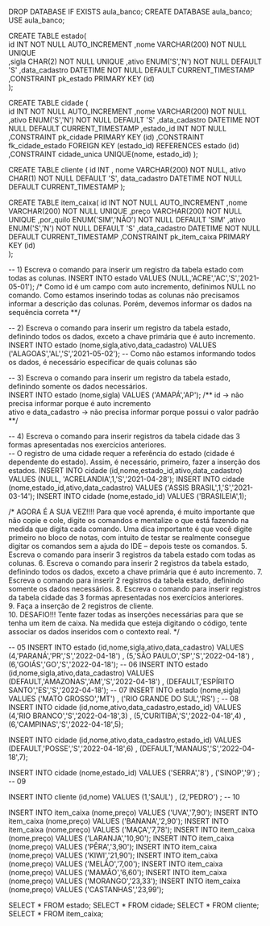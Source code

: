 DROP DATABASE IF EXISTS aula_banco; 
CREATE DATABASE aula_banco; 		
USE aula_banco;						

CREATE TABLE estado( 				
id INT NOT NULL AUTO_INCREMENT
,nome VARCHAR(200) NOT NULL UNIQUE  
,sigla CHAR(2) NOT NULL UNIQUE
,ativo ENUM('S','N') NOT NULL DEFAULT 'S'
,data_cadastro DATETIME NOT NULL DEFAULT CURRENT_TIMESTAMP
,CONSTRAINT pk_estado PRIMARY KEY (id)  
);

CREATE TABLE cidade (				
id INT NOT NULL AUTO_INCREMENT
,nome VARCHAR(200)  NOT NULL
,ativo ENUM('S','N') NOT NULL DEFAULT 'S'
,data_cadastro DATETIME NOT NULL DEFAULT CURRENT_TIMESTAMP
,estado_id INT NOT NULL 
,CONSTRAINT pk_cidade PRIMARY KEY (id)
,CONSTRAINT fk_cidade_estado FOREIGN KEY (estado_id) REFERENCES estado (id)
,CONSTRAINT cidade_unica UNIQUE(nome, estado_id)
);

CREATE TABLE cliente (
id INT ,
nome VARCHAR(200) NOT NULL,
ativo CHAR(1) NOT NULL DEFAULT 'S',
data_cadastro DATETIME NOT NULL DEFAULT CURRENT_TIMESTAMP
);


CREATE TABLE item_caixa(
id INT NOT NULL AUTO_INCREMENT
,nome VARCHAR(200) NOT NULL UNIQUE 
,preço VARCHAR(200) NOT NULL UNIQUE 
,por_quilo ENUM('SIM','NÃO') NOT NULL DEFAULT 'SIM'
,ativo ENUM('S','N') NOT NULL DEFAULT 'S'
,data_cadastro DATETIME NOT NULL DEFAULT CURRENT_TIMESTAMP
,CONSTRAINT pk_item_caixa PRIMARY KEY (id)  
);


-- 1) Escreva o comando para inserir um registro da tabela estado com todas as colunas. 
INSERT INTO estado VALUES (NULL,'ACRE','AC','S','2021-05-01'); 
/* 
Como id é um campo com auto incremento, definimos NULL no comando.
Como estamos inserindo todas as colunas não precisamos informar a descrição das colunas. 
Porém, devemos informar os dados na sequência correta 
**/ 

-- 2) Escreva o comando para inserir um registro da tabela estado, definindo todos os dados, exceto a  chave primária que é auto incremento.  
INSERT INTO estado (nome,sigla,ativo,data_cadastro) 
VALUES ('ALAGOAS','AL','S','2021-05-02'); 
-- Como não estamos informando todos os dados, é necessário especificar de quais colunas são 

-- 3) Escreva o comando para inserir um registro da tabela estado, definindo somente os dados  necessários.  
INSERT INTO estado (nome,sigla) VALUES ('AMAPÁ','AP'); 
/** 
id → não precisa informar porque é auto incremento  
ativo e data_cadastro → não precisa informar porque possui o valor padrão  
**/ 

-- 4) Escreva o comando para inserir registros da tabela cidade das 3 formas apresentadas nos exercícios  anteriores.  
-- O registro de uma cidade requer a referência do estado (cidade é dependente  do estado). Assim, é necessário, primeiro, fazer a inserção dos estados. 
INSERT INTO cidade (id,nome,estado_id,ativo,data_cadastro) VALUES (NULL, 'ACRELANDIA',1,'S','2021-04-28'); 
INSERT INTO cidade (nome,estado_id,ativo,data_cadastro) VALUES ('ASSIS  BRASIL',1,'S','2021-03-14'); 
INSERT INTO cidade (nome,estado_id) VALUES ('BRASILEIA',1);

/*
AGORA É A SUA VEZ!!!! Para que você aprenda, é muito importante que não copie e cole,  digite os comandos e mentalize o que está fazendo na medida que digita cada comando. Uma dica  importante é que você digite primeiro no bloco de notas, com intuito de testar se realmente  consegue digitar os comandos sem a ajuda do IDE – depois teste os comandos. 
5. Escreva o comando para inserir 3 registros da tabela estado com todas as colunas. 
6. Escreva o comando para inserir 2 registros da tabela estado, definindo todos os dados, exceto a chave  primária que é auto incremento. 
7. Escreva o comando para inserir 2 registros da tabela estado, definindo somente os dados necessários. 
8. Escreva o comando para inserir registros da tabela cidade das 3 formas apresentadas nos exercícios  anteriores.  
9. Faça a inserção de 2 registros de cliente.  
10. DESAFIO!!! Tente fazer todas as inserções necessárias para que se tenha um item de caixa. Na medida  que esteja digitando o código, tente associar os dados inseridos com o contexto real.
*/

-- 05
INSERT INTO estado (id,nome,sigla,ativo,data_cadastro)
VALUES (4,'PARANÁ','PR','S','2022-04-18') , (5,'SÃO PAULO','SP','S','2022-04-18') , (6,'GOIÁS','GO','S','2022-04-18'); 
-- 06
INSERT INTO estado (id,nome,sigla,ativo,data_cadastro)
VALUES  (DEFAULT,'AMAZONAS','AM','S','2022-04-18') , (DEFAULT,'ESPÍRITO SANTO','ES','S','2022-04-18'); 
-- 07
INSERT INTO estado (nome,sigla) VALUES ('MATO GROSSO','MT') , ('RIO GRANDE DO SUL','RS') ; 
-- 08
INSERT INTO cidade (id,nome,ativo,data_cadastro,estado_id)
VALUES (4,'RIO BRANCO','S','2022-04-18',3) , (5,'CURITIBA','S','2022-04-18',4) , (6,'CAMPINAS','S','2022-04-18',5);

INSERT INTO cidade (id,nome,ativo,data_cadastro,estado_id)
VALUES  (DEFAULT,'POSSE','S','2022-04-18',6) , (DEFAULT,'MANAUS','S','2022-04-18',7); 

INSERT INTO cidade (nome,estado_id) VALUES ('SERRA','8') , ('SINOP','9') ; 
-- 09

INSERT INTO cliente (id,nome) VALUES (1,'SAUL') , (2,'PEDRO') ;
-- 10

INSERT INTO item_caixa (nome,preço) VALUES ('UVA','7,90'); 
INSERT INTO item_caixa (nome,preço) VALUES ('BANANA','2,90'); 
INSERT INTO item_caixa (nome,preço) VALUES ('MAÇA','7,78'); 
INSERT INTO item_caixa (nome,preço) VALUES ('LARANJA','10,90'); 
INSERT INTO item_caixa (nome,preço) VALUES ('PÊRA','3,90'); 
INSERT INTO item_caixa (nome,preço) VALUES ('KIWI','21,90'); 
INSERT INTO item_caixa (nome,preço) VALUES ('MELÃO','7,00'); 
INSERT INTO item_caixa (nome,preço) VALUES ('MAMÃO','6,60'); 
INSERT INTO item_caixa (nome,preço) VALUES ('MORANGO','23,33'); 
INSERT INTO item_caixa (nome,preço) VALUES ('CASTANHAS','23,99'); 

SELECT * FROM estado;
SELECT * FROM cidade;
SELECT * FROM cliente;
SELECT * FROM item_caixa;
